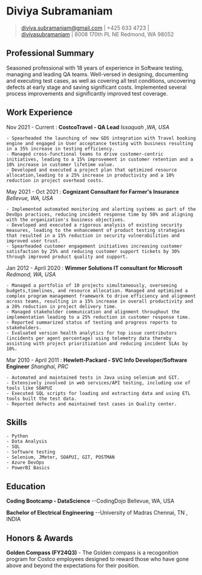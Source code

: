 Diviya Subramaniam 
===========

> [diviya.subramaniam@gmail.com](mailto:diviya.subramaniam@gmail.com) |
> +425 633 4723 |
> [diviyasubramaniam](https://www.linkedin.com/in/diviyasubramaniam/) |
> 8008 170th PL NE Redmond, WA 98052 

Professional Summary 
---------
Seasoned professional with 18 years of experience in Software testing, managing and leading QA teams. Well-versed in designing, documenting and executing test cases, as well as covering all test conditions, uncovering defects at early stage and saving significant costs. Implemented several process improvements and significantly improved test coverage.

Work Experience
---------------

Nov 2021 - Current
:   **CostcoTravel -  QA Lead**
*Issaquah ,WA, USA*

    - Spearheaded the launching of new GDS integration with Travel booking engine and engaged in User acceptance testing with business resulting in a 35% increase in testing efficiency.
    - Managed cross-functional teams to drive customer-centric initiatives, leading to a 15% improvement in customer retention and a 10% increase in customer lifetime value.
    - Developed and executed a project plan that optimized resource allocation,leading to a 25% increase in productivity and a 10% reduction in project overhead costs.

May 2021 - Oct 2021
:   **Cognizant Consultant for Farmer's Insurance**
*Bellevue, WA, USA*

    - Implemented automated monitoring and alerting systems as part of the DevOps practices, reducing incident response time by 50% and aligning with the organization's business objectives.
    - Developed and executed a rigorous analysis of existing security measures, leading to the enhancement of product testing strategies that resulted in a 15% reduction in security vulnerabilities and 
    improved user trust.
    - Spearheaded customer engagement initiatives increasing customer satisfaction by 25% and reducing customer support tickets by 30% through improved product quality and support.
    
Jan 2012 - April 2020
:   **Wimmer Solutions IT consultant for Microsoft**
*Redmond, WA, USA*
    
    - Managed a portfolio of 10 projects simultaneously, overseeing budgets,timelines, and resource allocation. Managed and optimized a complex program management framework to drive efficiency and alignment across teams, resulting in a 15% increase in overall productivity and a 20% reduction in project delivery time.
    - Managed stakeholder communication and alignment throughout the implementation leading to a 25% reduction in customer response time.
    - Reported summarized status of testing and progress reports to stakeholders.
    - Evaluated version health analytics for top issue contributors (incidents per agent percentage) using telemetry data thereby assisting with project prioritization and reducing incident SLAs by 10%.
    
 Mar 2010 - April 2011
:   **Hewlett-Packard - SVC Info Developer/Software Engineer**
*Shanghai, PRC*

    - Automated and maintained tests in Java using selenium and GIT.
    - Extensively involved in web services/API testing, including use of tools like SOAPUI
    - Executed SQL scripts for loading and extracting data and using ETL tools built the test data.
    - Reported defects and maintained test cases in Quality center.
        
Skills
------
    - Python 
    - Data Analysis
    - SQL
    - Software testing
    - Selenium, JMeter, SOAPUI, GIT, POSTMAN
    - Azure DevOps 
    - PowerBI Basics 

Education
------

   **Coding Bootcamp - DataScience**
   --CodingDojo
   Bellevue, WA, USA
   
   **Bachelor of Electrical Engineering**
   --University of Madras 
   Chennai, TN , INDIA

Honors & Awards 
------
   **Golden Compass (FY24Q3)**
      - The Golden compass is a recogonition program for Costco employees designed to reward those who have gone above and beyond the expectations for their position. 
